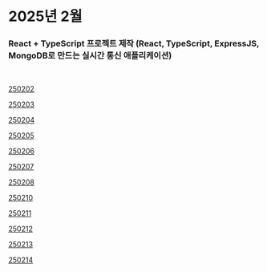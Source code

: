 # 2025년 2월

### React + TypeScript 프로젝트 제작 (React, TypeScript, ExpressJS, MongoDB로 만드는 실시간 통신 애플리케이션)

<br />

[250202](/DateLink/2025-02/250202.md)

[250203](/DateLink/2025-02/250203.md)

[250204](/DateLink/2025-02/250204.md)

[250205](/DateLink/2025-02/250205.md)

[250206](/DateLink/2025-02/250206.md)

[250207](/DateLink/2025-02/250207.md)

[250208](/DateLink/2025-02/250208.md)

[250210](/DateLink/2025-02/250210.md)

[250211](/DateLink/2025-02/250211.md)

[250212](/DateLink/2025-02/250212.md)

[250213](/DateLink/2025-02/250213.md)

[250214](/DateLink/2025-02/250214.md)

<!-- [250215](/DateLink/2025-02/250215.md)

[250216](/DateLink/2025-02/250216.md)

[250217](/DateLink/2025-02/250217.md)

[250219](/DateLink/2025-02/250219.md)

[250220](/DateLink/2025-02/250220.md)

[250221](/DateLink/2025-02/250221.md)

[250222](/DateLink/2025-02/250222.md)

[250223](/DateLink/2025-02/250223.md)

[250224](/DateLink/2025-02/250224.md)

[250226](/DateLink/2025-02/250226.md)

[250227](/DateLink/2025-02/250227.md)

[250228](/DateLink/2025-02/250228.md)

[250230](/DateLink/2025-02/250230.md)

[250231](/DateLink/2025-02/250231.md) -->
